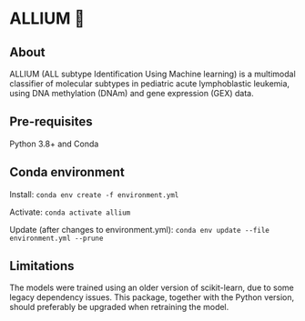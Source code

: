 # ALLIUM :garlic:

## About

ALLIUM (ALL subtype Identification Using Machine learning) is a multimodal classifier of molecular subtypes in pediatric acute lymphoblastic leukemia, using DNA methylation (DNAm) and gene expression (GEX) data.

## Pre-requisites
Python 3.8+ and Conda

## Conda environment

Install: `conda env create -f environment.yml`

Activate: `conda activate allium`

Update (after changes to environment.yml): `conda env update --file environment.yml --prune`

## Limitations

The models were trained using an older version of scikit-learn, due to some legacy dependency issues. This package, together with the Python version, should preferably be upgraded when retraining the model.
